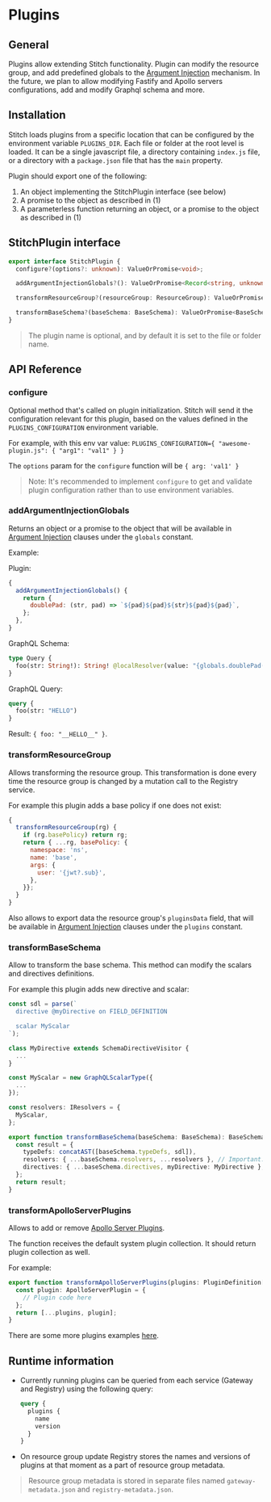 # Plugins

## General

Plugins allow extending Stitch functionality. Plugin can modify the resource group, and add predefined globals to the [Argument Injection](./arguments_injection.md) mechanism. In the future, we plan to allow modifying Fastify and Apollo servers configurations, add and modify Graphql schema and more.

## Installation

Stitch loads plugins from a specific location that can be configured by the environment variable `PLUGINS_DIR`.
Each file or folder at the root level is loaded. It can be a single javascript file, a directory containing `index.js` file, or a directory with a `package.json` file that has the `main` property.

Plugin should export one of the following:

1. An object implementing the StitchPlugin interface (see below)
2. A promise to the object as described in (1)
3. A parameterless function returning an object, or a promise to the object as described in (1)

## StitchPlugin interface

```typescript
export interface StitchPlugin {
  configure?(options?: unknown): ValueOrPromise<void>;

  addArgumentInjectionGlobals?(): ValueOrPromise<Record<string, unknown>>;

  transformResourceGroup?(resourceGroup: ResourceGroup): ValueOrPromise<ResourceGroup>;

  transformBaseSchema?(baseSchema: BaseSchema): ValueOrPromise<BaseSchema>;
}
```

> The plugin name is optional, and by default it is set to the file or folder name.

## API Reference

### configure

Optional method that's called on plugin initialization. Stitch will send it the configuration relevant for this plugin, based on the values defined in the `PLUGINS_CONFIGURATION` environment variable.

For example, with this env var value:
`PLUGINS_CONFIGURATION={ "awesome-plugin.js": { "arg1": "val1" } }`

The `options` param for the `configure` function will be `{ arg: 'val1' }`

> Note: It's recommended to implement `configure` to get and validate plugin configuration rather than to use environment variables.

### addArgumentInjectionGlobals

Returns an object or a promise to the object that will be available in [Argument Injection](./arguments_injection.md) clauses under the `globals` constant.

Example:

Plugin:

```javascript
{
  addArgumentInjectionGlobals() {
    return {
      doublePad: (str, pad) => `${pad}${pad}${str}${pad}${pad}`,
    };
  },
}
```

GraphQL Schema:

```graphql
type Query {
  foo(str: String!): String! @localResolver(value: "{globals.doublePad(args.str, '_')}")
}
```

GraphQL Query:

```graphql
query {
  foo(str: "HELLO")
}
```

Result: `{ foo: "__HELLO__" }`.

### transformResourceGroup

Allows transforming the resource group. This transformation is done every time the resource group is changed by a mutation call to the Registry service.

For example this plugin adds a base policy if one does not exist:

```javascript
{
  transformResourceGroup(rg) {
    if (rg.basePolicy) return rg;
    return { ...rg, basePolicy: {
      namespace: 'ns',
      name: 'base',
      args: {
        user: '{jwt?.sub}',
      },
    }};
  }
}
```

<a name="pluginsData"></a>
Also allows to export data the resource group's `pluginsData` field, that will be available in [Argument Injection](./arguments_injection.md) clauses under the `plugins` constant.

### transformBaseSchema

Allow to transform the base schema. This method can modify the scalars and directives definitions.

For example this plugin adds new directive and scalar:

```typescript
const sdl = parse(`
  directive @myDirective on FIELD_DEFINITION

  scalar MyScalar
`);

class MyDirective extends SchemaDirectiveVisitor {
  ...
}

const MyScalar = new GraphQLScalarType({
  ...
});

const resolvers: IResolvers = {
  MyScalar,
};

export function transformBaseSchema(baseSchema: BaseSchema): BaseSchema {
  const result = {
    typeDefs: concatAST([baseSchema.typeDefs, sdl]),
    resolvers: { ...baseSchema.resolvers, ...resolvers }, // Important: consider to use deep merge. In some cases it's inevitable
    directives: { ...baseSchema.directives, myDirective: MyDirective },
  };
  return result;
}
```

### transformApolloServerPlugins

Allows to add or remove [Apollo Server Plugins](https://www.apollographql.com/docs/apollo-server/integrations/plugins/).

The function receives the default system plugin collection. It should return plugin collection as well.

For example:

```typescript
export function transformApolloServerPlugins(plugins: PluginDefinition[]): PluginDefinition[] {
  const plugin: ApolloServerPlugin = {
    // Plugin code here
  };
  return [...plugins, plugin];
}
```

There are some more plugins examples [here](https://github.com/Soluto/stitch/tree/master/services/tests/e2e/config/plugins).

## Runtime information

- Currently running plugins can be queried from each service (Gateway and Registry) using the following query:

  ```graphql
  query {
    plugins {
      name
      version
    }
  }
  ```

- On resource group update Registry stores the names and versions of plugins at that moment as a part of resource group metadata.

> Resource group metadata is stored in separate files named `gateway-metadata.json` and `registry-metadata.json`.
